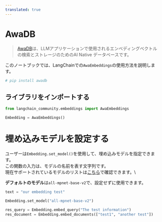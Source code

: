 ```yaml
---
translated: true
---
```


# AwaDB

>[AwaDB](https://github.com/awa-ai/awadb)は、LLMアプリケーションで使用されるエンベディングベクトルの検索とストレージのためのAI Native データベースです。

このノートブックでは、LangChainでの`AwaEmbeddings`の使用方法を説明します。

```python
# pip install awadb
```

## ライブラリをインポートする

```python
from langchain_community.embeddings import AwaEmbeddings
```

```python
Embedding = AwaEmbeddings()
```

# 埋め込みモデルを設定する

ユーザーは`Embedding.set_model()`を使用して、埋め込みモデルを指定できます。\
この関数の入力は、モデルの名前を表す文字列です。\
現在サポートされているモデルのリストは[こちら](https://github.com/awa-ai/awadb)で確認できます。\

**デフォルトのモデル**は`all-mpnet-base-v2`で、設定せずに使用できます。

```python
text = "our embedding test"

Embedding.set_model("all-mpnet-base-v2")
```

```python
res_query = Embedding.embed_query("The test information")
res_document = Embedding.embed_documents(["test1", "another test"])
```

